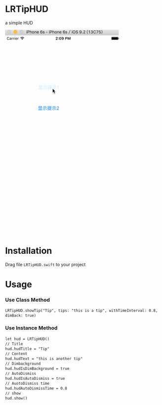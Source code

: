 # LRTipHUD
a simple HUD

 ![image](https://github.com/LorinRain/LRTipHUD/raw/master/ScreenShots/LRTipHud.gif)

Installation
==============
Drag file `LRTipHUD.swift` to your project

Usage
==============

### Use Class Method
    LRTipHUD.showTip("Tip", tips: "this is a tip", withTimeInterval: 0.8, dimBack: true)

### Use Instance Method
    let hud = LRTipHUD()
    // Title
    hud.hudTitle = "Tip"
    // Content
    hud.hudText = "this is another tip"
    // Dimbackground
    hud.hudIsDimBackground = true
    // AutoDismiss
    hud.hudIsAutoDismiss = true
    // AuotoDismiss time
    hud.hudAutoDismissTime = 0.8
    // show
    hud.show()
